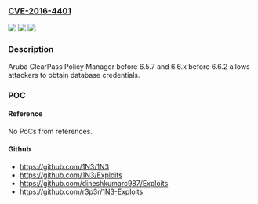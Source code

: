 ### [CVE-2016-4401](https://cve.mitre.org/cgi-bin/cvename.cgi?name=CVE-2016-4401)
![](https://img.shields.io/static/v1?label=Product&message=n%2Fa&color=blue)
![](https://img.shields.io/static/v1?label=Version&message=n%2Fa&color=blue)
![](https://img.shields.io/static/v1?label=Vulnerability&message=n%2Fa&color=brighgreen)

### Description

Aruba ClearPass Policy Manager before 6.5.7 and 6.6.x before 6.6.2 allows attackers to obtain database credentials.

### POC

#### Reference
No PoCs from references.

#### Github
- https://github.com/1N3/1N3
- https://github.com/1N3/Exploits
- https://github.com/dineshkumarc987/Exploits
- https://github.com/r3p3r/1N3-Exploits

